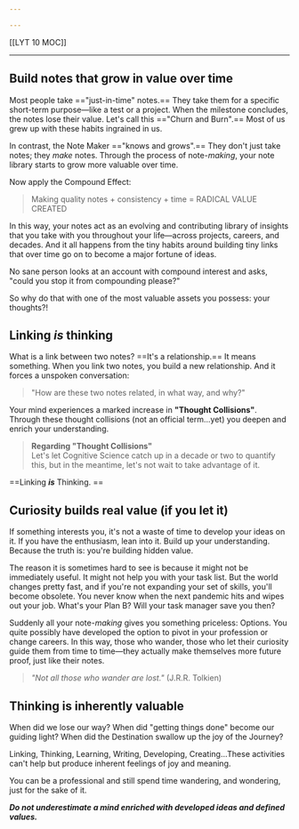 ```yaml
---

---
```


[[LYT 10 MOC]]

---

## Build notes that grow in value over time

Most people take =="just-in-time" notes.== They take them for a specific short-term purpose—like a test or a project. When the milestone concludes, the notes lose their value. Let's call this =="Churn and Burn".== Most of us grew up with these habits ingrained in us.  
  
In contrast, the Note Maker =="knows and grows".== They don't just take notes; they _make_ notes. Through the process of note-_making_, your note library starts to grow more valuable over time.   
  
Now apply the Compound Effect:   

> Making quality notes + consistency + time = RADICAL VALUE CREATED
  
In this way, your notes act as an evolving and contributing library of insights that you take with you throughout your life—across projects, careers, and decades. And it all happens from the tiny habits around building tiny links that over time go on to become a major fortune of ideas.   
  
No sane person looks at an account with compound interest and asks, "could you stop it from compounding please?"  
  
So why do that with one of the most valuable assets you possess: your thoughts?!  
  

## Linking **_is_** thinking 

What is a link between two notes? ==It's a relationship.== It means something. When you link two notes, you build a new relationship. And it forces a unspoken conversation:  
  
> "How are these two notes related, in what way, and why?"
  
Your mind experiences a marked increase in **"Thought Collisions"**. Through these thought collisions (not an official term...yet) you deepen and enrich your understanding.   

> **Regarding "Thought Collisions"**  
> Let's let Cognitive Science catch up in a decade or two to quantify this, but in the meantime, let's not wait to take advantage of it.
  
==Linking **_is_** Thinking.  ==
  
## Curiosity builds real value (if you let it)

If something interests you, it's not a waste of time to develop your ideas on it. If you have the enthusiasm, lean into it. Build up your understanding. Because the truth is: you're building hidden value.  
  
The reason it is sometimes hard to see is because it might not be immediately useful. It might not help you with your task list. But the world changes pretty fast, and if you're not expanding your set of skills, you'll become obsolete. You never know when the next pandemic hits and wipes out your job. What's your Plan B? Will your task manager save you then?  
  
Suddenly all your note-_making_ gives you something priceless: Options. You quite possibly have developed the option to pivot in your profession or change careers. In this way, those who wander, those who let their curiosity guide them from time to time—they actually make themselves more future proof, just like their notes.   
  
> _"Not all those who wander are lost."_ (J.R.R. Tolkien)

## Thinking is inherently valuable

When did we lose our way? When did "getting things done" become our guiding light? When did the Destination swallow up the joy of the Journey?  
  
Linking, Thinking, Learning, Writing, Developing, Creating...These activities can't help but produce inherent feelings of joy and meaning.  
  
You can be a professional and still spend time wandering, and wondering, just for the sake of it.  
  
**_Do not underestimate a mind enriched with developed ideas and defined values._**

